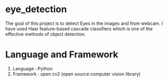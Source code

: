 # eye_detection
The goal of this project is to detect Eyes in the images and from webcam. I have used Haar feature-based cascade classifiers which is one of the effective methods of object detection.

# Language and Framework
1. Language : Python
2. Framework : open cv2 (open source computer vision library)


